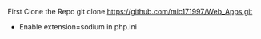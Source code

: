 First Clone the Repo
git clone https://github.com/mic171997/Web_Apps.git

* Enable extension=sodium in php.ini
